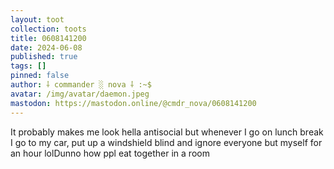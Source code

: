 ```yaml
---
layout: toot
collection: toots
title: 0608141200
date: 2024-06-08
published: true
tags: []
pinned: false
author: ⸸ commander ░ nova ⸸ :~$
avatar: /img/avatar/daemon.jpeg
mastodon: https://mastodon.online/@cmdr_nova/0608141200
---
```


It probably makes me look hella antisocial but whenever I go on lunch break I go to my car, put up a windshield blind and ignore everyone but myself for an hour lolDunno how ppl eat together in a room
